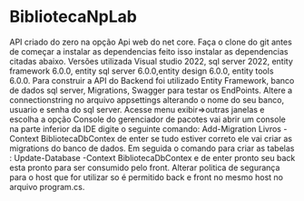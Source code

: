 # BibliotecaNpLab
API criado do zero na opção Api web do net core.
Faça o clone do git antes de começar a instalar as dependencias feito isso instalar as dependencias citadas abaixo.
Versões utilizada Visual studio 2022, sql server 2022, entity framework 6.0.0, entity sql server 6.0.0,entity design 6.0.0, entity tools 6.0.0.
Para construir a API do Backend foi utilizado Entity Framework, banco de dados sql server, Migrations, Swagger para testar os EndPoints.
Altere a connectionstring no arquivo appsettings alterando o nome do seu banco, usuario e senha do sql server.
Acesse menu exibir=>outras janelas e escolha a opção Console do gerenciador de pacotes vai abrir um console na parte inferior da IDE digite o seguinte comando:
Add-Migration Livros -Context BibliotecaDbContex de enter se tudo estiver correto ele vai criar as migrations do banco de dados.
Em seguida o comando para criar as tabelas : Update-Database -Context BibliotecaDbContex e de enter pronto seu back esta pronto para ser consumido pelo front.
Alterar politica de segurança para o host que for utilizar so é permitido back e front no mesmo host no arquivo program.cs.

